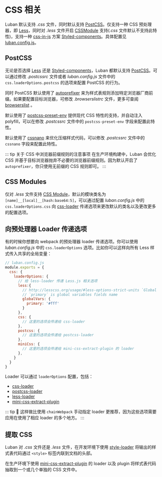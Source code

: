 # CSS 相关

Luban 默认支持 *.css* 文件，同时默认支持 [PostCSS](https://postcss.org/)。仅支持一种 CSS 预处理器，即 [Less](http://lesscss.org/)，同时对 *.less* 文件开启 [CSSModule](https://github.com/css-modules/css-modules) 支持(*.css* 文件默认不支持此特性)，支持一种 [css-in-js](https://github.com/MicheleBertoli/css-in-js) 方案 [Styled-components](https://www.styled-components.com/)。具体配置见[luban.config.js](../config/#luban-config-js)。


## PostCSS

无论是否选择 [Less](http://lesscss.org/) 还是 [Styled-components](https://www.styled-components.com/)，Luban 都默认支持 [PostCSS](https://postcss.org/)。可以通过修改 *.postcssrc* 文件或者 *luban.config.js* 文件中的 `css.loaderOptions.postcss` 的选项来配置 PostCSS 的行为。

同时 PostCSS 默认使用了 [autoprefixer](https://github.com/postcss/autoprefixer) 来为样式表规则添加特定浏览器厂商前缀。如果要配置目标浏览器，可修改 *.browserslistrc* 文件，更多可查阅 [browserslist](../guide/browser-compatibility.html#browserslist) 。

默认使用了 [postcss-preset-env](https://github.com/csstools/postcss-preset-env) 提供现代 CSS 特性的支持，并自动注入 polyfill，可以在修改 *.postcssrc* 文件中的 `postcss-preset-env` 字段来配置此特性。

默认使用了 [cssnano](https://cssnano.co/) 来优化压缩样式代码，可以修改 *.postcssrc* 文件中的 `cssnano` 字段来配置此特性。

::: tip 关于 CSS 中浏览器前缀规则的注意事项 
在生产环境构建中，Luban 会优化 CSS 并基于目标浏览器抛弃不必要的浏览器前缀规则。因为默认开启了 `autoprefixer`，你只使用无前缀的 CSS 规则即可。
:::

## CSS Modules

仅对 *.less* 文件支持 [CSS Module](https://github.com/css-modules/css-modules)，默认的模块类名为 `[name]__[local]__[hash:base64:5]`，可以通过配置 *luban.config.js* 中的 `css.loaderOptions.css` 向 [css-loader](https://github.com/webpack-contrib/css-loader) 传递选项来更改默认的类名以及更改更多的配置选项。

## 向预处理器 Loader 传递选项

有的时候你想要向 webpack 的预处理器 loader 传递选项。你可以使用 *luban.config.js* 中的 `css.loaderOptions` 选项。比如你可以这样向所有 Less 样式传入共享的全局变量：

```javascript
// luban.config.js
module.exports = {
  css: {
    loaderOptions: {
      // 给 less-loader 传递 Less.js 相关选项
      less:{
        // http://lesscss.org/usage/#less-options-strict-units `Global Variables`
        // `primary` is global variables fields name
        globalVars: {
          primary: '#fff'
        }
      },
      css: {
        // 这里的选项会传递给 css-loader
      },
      postcss: {
        // 这里的选项会传递给 postcss-loader
      },
      miniCss: {
        // 这里的选项会传递给 mini-css-extract-plugin 的 loader
      },
    }
  }
}
```

Loader 可以通过 `loaderOptions` 配置，包括：

- [css-loader](https://github.com/webpack-contrib/css-loader)
- [postcss-loader](https://github.com/postcss/postcss-loader)
- [less-loader](https://github.com/webpack-contrib/less-loader)
- [mini-css-extract-plugin](https://github.com/webpack-contrib/mini-css-extract-plugin)

::: tip 🙋
这样做比使用 `chainWebpack` 手动指定 loader 更推荐，因为这些选项需要应用在使用了相应 loader 的多个地方。
:::

## 提取 CSS

Luban 对 *.css* 文件还是 *.less* 文件，在开发环境下使用 [style-loader](https://github.com/webpack-contrib/style-loader) 将输出的样式表代码通过 `<style>` 标签内联到文档的头部。

在生产环境下使用 [mini-css-extract-plugin](https://github.com/webpack-contrib/mini-css-extract-plugin) 的 loader 以及 plugin 将样式表代码抽取到一个或几个单独的 CSS 文件中。
